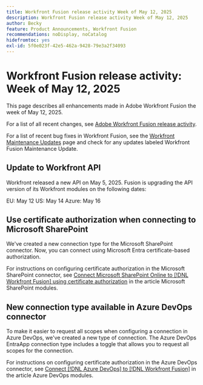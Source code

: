 ```yaml
---
title: Workfront Fusion release activity Week of May 12, 2025
description: Workfront Fusion release activity Week of May 12, 2025
author: Becky
feature: Product Announcements, Workfront Fusion
recommendations: noDisplay, noCatalog
hidefromtoc: yes
exl-id: 5f0e023f-42e5-462a-9428-79e3a2f34093
---
```

# Workfront Fusion release activity: Week of May 12, 2025

This page describes all enhancements made in Adobe Workfront Fusion the week of May 12, 2025.

For a list of all recent changes, see [Adobe Workfront Fusion release activity](/help/workfront-fusion/fusion-product-releases/fusion-release-activity.md).

For a list of recent bug fixes in Workfront Fusion, see the [Workfront Maintenance Updates](https://experienceleague.adobe.com/en/docs/workfront-known-issues/releases/current-updates) page and check for any updates labeled Workfront Fusion Maintenance Update.

## Update to Workfront API

Workfront released a new API on May 5, 2025. Fusion is upgrading the API version of its Workfront modules on the following dates:

EU: May 12
US: May 14
Azure: May 16

## Use certificate authorization when connecting to Microsoft SharePoint

We've created a new connection type for the Microsoft SharePoint connector. Now, you can connect using Microsoft Entra certificate-based authorization.

For instructions on configuring certificate authorization in the  Microsoft SharePoint connector, see [Connect Microsoft SharePoint Online to [!DNL Workfront Fusion] using certificate authorization](/help/workfront-fusion/references/apps-and-modules/third-party-connectors/sharepoint-modules.md#connect-microsoft-sharepoint-online-to-workfront-fusion-using-certificate-authorization) in the article Microsoft SharePoint modules.

## New connection type available in Azure DevOps connector

To make it easier to request all scopes when configuring a connection in Azure DevOps, we've created a new type of connection. The Azure DevOps EntraApp connection type includes a toggle that allows you to request all scopes for the connection.

For instructions on configuring certificate authorization in the  Azure DevOps connector, see [Connect [!DNL Azure DevOps] to [!DNL Workfront Fusion]](/help/workfront-fusion/references/apps-and-modules/third-party-connectors/azure-dev-ops.md#connect-azure-devops-to-workfront-fusion) in the article Azure DevOps modules.
